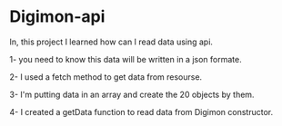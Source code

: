 # Digimon-api

In, this project I learned how can I read data using api.

1- you need to know this data will be written in a json formate.

2- I used a fetch method to get data from resourse.

3- I'm putting data in an array and create the 20 objects by them.

4- I created a getData function to read data from Digimon constructor.
